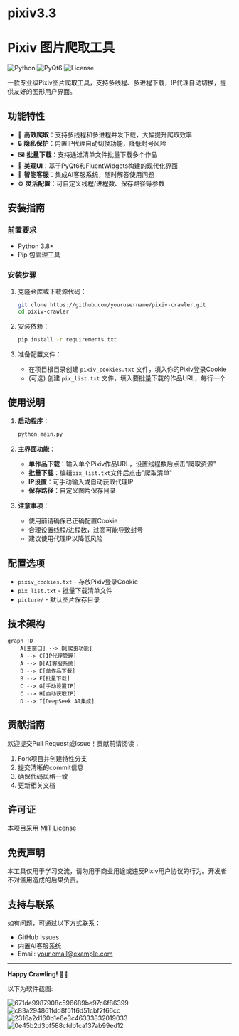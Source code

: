 # pixiv3.3
# Pixiv 图片爬取工具

![Python](https://img.shields.io/badge/Python-3.8+-blue.svg)
![PyQt6](https://img.shields.io/badge/PyQt6-6.4+-green.svg)
![License](https://img.shields.io/badge/License-MIT-orange.svg)

一款专业级Pixiv图片爬取工具，支持多线程、多进程下载，IP代理自动切换，提供友好的图形用户界面。

## 功能特性

- 🚀 **高效爬取**：支持多线程和多进程并发下载，大幅提升爬取效率
- 🔒 **隐私保护**：内置IP代理自动切换功能，降低封号风险
- 🖼️ **批量下载**：支持通过清单文件批量下载多个作品
- 🎨 **美观UI**：基于PyQt6和FluentWidgets构建的现代化界面
- 🤖 **智能客服**：集成AI客服系统，随时解答使用问题
- ⚙️ **灵活配置**：可自定义线程/进程数、保存路径等参数

## 安装指南

### 前置要求

- Python 3.8+
- Pip 包管理工具

### 安装步骤

1. 克隆仓库或下载源代码：
   ```bash
   git clone https://github.com/yourusername/pixiv-crawler.git
   cd pixiv-crawler
   ```

2. 安装依赖：
   ```bash
   pip install -r requirements.txt
   ```

3. 准备配置文件：
   - 在项目根目录创建 `pixiv_cookies.txt` 文件，填入你的Pixiv登录Cookie
   - (可选) 创建 `pix_list.txt` 文件，填入要批量下载的作品URL，每行一个

## 使用说明

1. **启动程序**：
   ```bash
   python main.py
   ```

2. **主界面功能**：
   - **单作品下载**：输入单个Pixiv作品URL，设置线程数后点击"爬取资源"
   - **批量下载**：编辑`pix_list.txt`文件后点击"爬取清单"
   - **IP设置**：可手动输入或自动获取代理IP
   - **保存路径**：自定义图片保存目录

3. **注意事项**：
   - 使用前请确保已正确配置Cookie
   - 合理设置线程/进程数，过高可能导致封号
   - 建议使用代理IP以降低风险

## 配置选项

- `pixiv_cookies.txt` - 存放Pixiv登录Cookie
- `pix_list.txt` - 批量下载清单文件
- `picture/` - 默认图片保存目录

## 技术架构

```mermaid
graph TD
    A[主窗口] --> B[爬虫功能]
    A --> C[IP代理管理]
    A --> D[AI客服系统]
    B --> E[单作品下载]
    B --> F[批量下载]
    C --> G[手动设置IP]
    C --> H[自动获取IP]
    D --> I[DeepSeek AI集成]
```

## 贡献指南

欢迎提交Pull Request或Issue！贡献前请阅读：

1. Fork项目并创建特性分支
2. 提交清晰的commit信息
3. 确保代码风格一致
4. 更新相关文档

## 许可证

本项目采用 [MIT License](LICENSE)

## 免责声明

本工具仅用于学习交流，请勿用于商业用途或违反Pixiv用户协议的行为。开发者不对滥用造成的后果负责。

## 支持与联系

如有问题，可通过以下方式联系：
- GitHub Issues
- 内置AI客服系统
- Email: your.email@example.com

---

**Happy Crawling!** 🎨✨

以下为软件截图:

![671de9987908c596689be97c6f86399](https://github.com/user-attachments/assets/ff93f6df-53d3-4a1a-8fe8-149ba46009c4)
![c83a294861fdd8f51f6d51cbf2f66cc](https://github.com/user-attachments/assets/ff6f8f2a-d6a1-4dcf-8a1c-682f26bf5732)
![2316a2d160b1e6e3c46333832019033](https://github.com/user-attachments/assets/672f6617-97d7-43b1-9e43-43d1a64e9d01)
![0e45b2d3bf588cfdb1ca137ab99ed12](https://github.com/user-attachments/assets/0927cadd-2467-4543-b56e-7492e155cd19)
